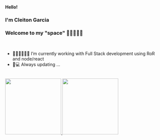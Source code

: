 #### Hello! 
### I'm Cleiton Garcia 
### Welcome to my "space" 👩🏽‍🚀🚀🚀
<br>


- 👨🏽‍💻👨🏽‍💻 I’m currently working with Full Stack development using RoR and node/react
- 📱💻 Always updating ...
<br>


<div align="rigth">
  <a href="https://github.com/cleitonsgarcia">
  <img height="180em" src="https://github-readme-stats.vercel.app/api?username=cleitonsgarcia&show_icons=true&theme=dark&include_all_commits=true&count_private=true"/>
  <img height="180em" src="https://github-readme-stats.vercel.app/api/top-langs/?username=cleitonsgarcia&layout=compact&langs_count=7&theme=dark"/>
</div>
